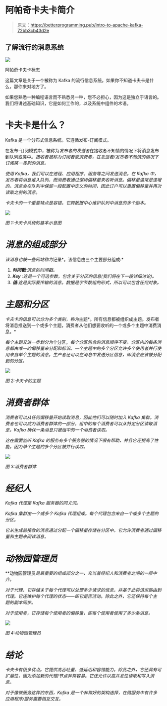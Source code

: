# 阿帕奇卡夫卡简介

> 原文：<https://betterprogramming.pub/intro-to-apache-kafka-72bb3cb43d2e>

## 了解流行的消息系统

![](img/35fc6175912b64b1c629e24dac38e78f.png)

阿帕奇卡夫卡标志

这篇文章是关于一个被称为 Kafka 的流行信息系统。如果你不知道卡夫卡是什么，那你来对地方了。

如果您熟悉一种编程语言而不熟悉另一种，您不必担心，因为这是独立于语言的。我们将讲述基础知识，它是如何工作的，以及系统中组件的术语。

# 卡夫卡是什么？

Kafka 是一个分布式信息系统。它遵循发布-订阅模式。

在发布-订阅模式中，被称为*发布者的发送者*在接收者不知情的情况下将消息发布到队列或类中。*接收者被称为订阅者或消费者，在发送者/发布者不知情的情况下订阅某一类别的消息。*

*使用 Kafka，我们可以在进程、应用程序、服务等之间发送消息。在 Kafka 中，发布者将消息推入队列，而消费者通过保持偏移量来收听消息。偏移量通常是递增的。消息会在队列中保留一段配置中定义的时间，因此订户可以重置偏移量并再次读取之前的消息。*

*卡夫卡的一个重要特点是容错。它跨数据中心维护队列中消息的多个副本。*

*![](img/76b8d646fab1ed4be720553c69de352d.png)*

*图 1:卡夫卡系统的基本示意图*

# *消息的组成部分*

*该消息也被一些网站称为*记录*。该信息由三个主要部分组成:*

1.  ***时间戳**:消息的时间戳。*
2.  ***Key** :这是一个可选参数，包含关于分区的信息(我们将在下一段详细讨论)。*
3.  ***值**:这是实际要传输的消息。数据是字节数组的形式，所以可以包含任何对象。*

# *主题和分区*

*卡夫卡的信息可以分为多个类别，称为*主题*。所有信息都被组织成主题。发布者将消息推送到一个或多个主题，消费者从他们想要收听的一个或多个主题中消费消息。*

*每个主题又进一步划分为*个分区。*每个分区包含的消息顺序不变。分区内的每条消息都由唯一的偏移量来分配和标识。一个主题中的多个分区允许多个使用者并行使用来自单个主题的消息。生产者还可以在消息中发送分区信息，即消息应该被分配到的分区。*

*![](img/6b2101713ec184038190e3adce69fc88.png)*

*图 2:卡夫卡的主题*

# *消费者群体*

*消费者可以从任何偏移量开始读取消息，因此他们可以随时加入 Kafka 集群。消费者也可以成为消费者群体的一部分。组中的每个消费者可以从特定分区读取消息，Kafka 确保一条消息只被组中的一个消费者读取。*

*这在需要监听 Kafka 的服务有多个服务器的情况下很有帮助，并且它还提高了性能，因为单个主题的多个分区被并行读取。*

*![](img/0ff82862de4df42cfea268cd09983010.png)*

*图 3:消费者群体*

# *经纪人*

*Kafka *代理*是 Kafka 服务器的同义词。*

*Kafka 集群由一个或多个 Kafka 代理组成。每个代理包含来自一个或多个主题的分区。*

*它从生成器接收的消息通过分配一个偏移量存储在分区中。它允许消费者通过偏移量和主题来阅读消息。*

# *动物园管理员*

**动物园管理员*是最重要的组成部分之一，充当着经纪人和消费者之间的一层中介。*

*对于代理，它存储关于每个代理可以处理多少请求的信息，并基于此将请求路由到代理。它还维护每个代理的状态——即它是否活动。除此之外，它还保持每个主题的副本同步。*

*对于使用者，它存储每个使用者的偏移量，即每个使用者使用了多少条消息。*

*![](img/11d46c370bb3a9657a60d1afd3f12737.png)*

*图 4:动物园管理员*

# *结论*

*卡夫卡有很多优点。它提供高吞吐量、低延迟和容错能力。除此之外，它还具有可扩展性，因为添加新的代理/节点非常容易。它还允许以高并发性读取和写入消息。*

*对于像微服务这样的东西，Kafka 是一个非常好的架构选择，在微服务中有许多应用程序/服务需要相互交互。*